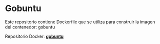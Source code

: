 # Gobuntu
Este repositorio contiene Dockerfile que se utiliza para construir la imagen del contenedor: gobuntu

Repositorio Docker: **[gobuntu](https://hub.docker.com/repository/docker/chzgustavo/gobuntu)** 
